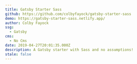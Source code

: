 ```yaml
---
title: Gatsby Starter Sass
github: https://github.com/colbyfayock/gatsby-starter-sass
demo: https://gatsby-starter-sass.netlify.app/
author: Colby Fayock
ssg:
  - Gatsby
cms:
  - No Cms
date: 2019-04-27T20:01:35.000Z
description: A Gatsby starter with Sass and no assumptions!
stale: false
---
```

